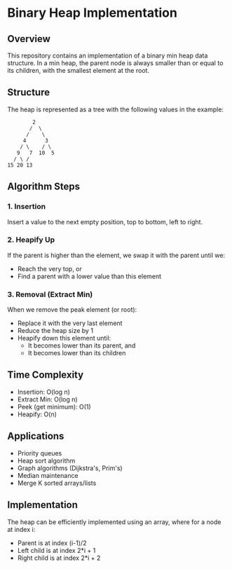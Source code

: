 # Binary Heap Implementation

## Overview

This repository contains an implementation of a binary min heap data structure. In a min heap, the parent node is always smaller than or equal to its children, with the smallest element at the root.

## Structure

The heap is represented as a tree with the following values in the example:

```
        2
       /  \
      /    \
     4      3
    / \    / \
   9   7  10  5
  / \ /
15 20 13
```

## Algorithm Steps

### 1. Insertion

Insert a value to the next empty position, top to bottom, left to right.

### 2. Heapify Up

If the parent is higher than the element, we swap it with the parent until we:

- Reach the very top, or
- Find a parent with a lower value than this element

### 3. Removal (Extract Min)

When we remove the peak element (or root):

- Replace it with the very last element
- Reduce the heap size by 1
- Heapify down this element until:
  - It becomes lower than its parent, and
  - It becomes lower than its children

## Time Complexity

- Insertion: O(log n)
- Extract Min: O(log n)
- Peek (get minimum): O(1)
- Heapify: O(n)

## Applications

- Priority queues
- Heap sort algorithm
- Graph algorithms (Dijkstra's, Prim's)
- Median maintenance
- Merge K sorted arrays/lists

## Implementation

The heap can be efficiently implemented using an array, where for a node at index i:

- Parent is at index (i-1)/2
- Left child is at index 2\*i + 1
- Right child is at index 2\*i + 2
